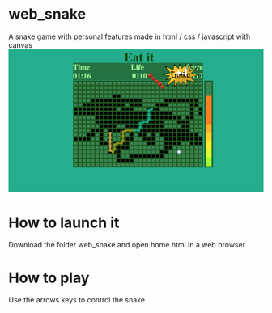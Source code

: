 # web_snake
 A snake game with personal features made in html / css / javascript with canvas
 ![alt text](https://github.com/antoinedauchy/web_snake/blob/master/ScreenShot%20Snake.png)
# How to launch it
 Download the folder web_snake and open home.html in a web browser
# How to play
 Use the arrows keys to control the snake
